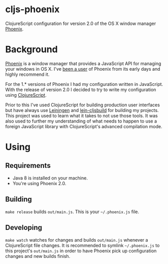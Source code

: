 # cljs-phoenix

ClojureScript configuration for version 2.0 of the OS X window manager
[Phoenix](https://github.com/kasper/phoenix).

# Background

[Phoenix](https://github.com/kasper/phoenix) is a window manager that
provides a JavaScript API for managing your windows in OS X. I've
[been a user](http://www.jakemccrary.com/blog/2014/03/30/managing-windows-in-osx-using-phoenix/)
of Phoenix from its early days and highly recommend it.

For the 1.* versions of Phoenix I had my configuration written in
JavaScript. With the release of version 2.0 I decided to try to write
my configuration using
[ClojureScript](https://github.com/clojure/clojurescript).

Prior to this I've used ClojureScript for building production user
interfaces but have always use [Leiningen](http://leiningen.org/) and
[lein-cljsbuild](https://github.com/emezeske/lein-cljsbuild) for
building my projects. This project was used to learn what it takes to
not use those tools. It was also used to further my understanding of
what needs to happen to use a foreign JavaScript library with
ClojureScript's advanced compilation mode.

# Using

## Requirements

- Java 8 is installed on your machine.
- You're using Phoenix 2.0.

## Building

`make release` builds `out/main.js`. This is your `~/.phoenix.js`
file.

## Developing

`make watch` watches for changes and builds `out/main.js` whenever a
ClojureScript file changes. It is recommended to symlink
`~/.phoenix.js` to this project's `out/main.js` in order to have
Phoenix pick up configuration changes and new builds finish.
